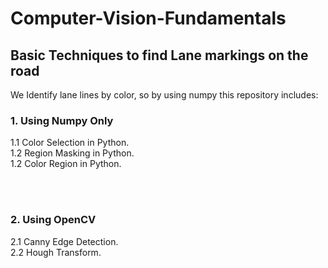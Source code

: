 # Computer-Vision-Fundamentals
<h2>Basic Techniques to find Lane markings on the road</h2>
<p>
We Identify lane lines by color, so by using numpy this repository includes:<br>
 <h3> 1. Using Numpy Only </h3> 
 1.1 Color Selection in Python. <br>
 1.2 Region Masking in Python. <br>
 1.2 Color Region in Python.  <br>
  </p>
  <br>
 <br>
 <h3> 2. Using OpenCV </h3>
 2.1 Canny Edge Detection. <br>
 2.2 Hough Transform. <br>

